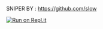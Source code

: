 SNIPER BY : https://github.com/slow


[![Run on Repl.it](https://repl.it/badge/github/maanya125/sniper-deploy)](https://repl.it/github/maanya125/sniper-deploy)
